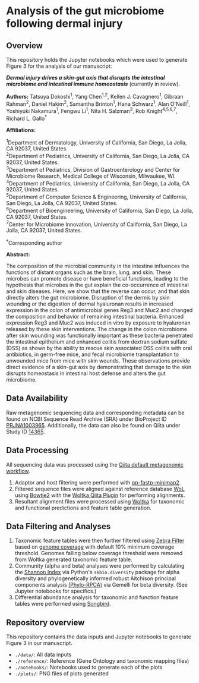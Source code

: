 # Analysis of the gut microbiome following dermal injury

## **Overview**
This repository holds the Jupyter notebooks which were used to generate Figure 3 for the analysis of our manuscript: 

**_Dermal injury drives a skin-gut axis that disrupts the intestinal microbiome and intestinal immune homeostasis_** (currently in review).

**Authors:** Tatsuya Dokoshi<sup>1</sup>, Yang Chen<sup>1,2</sup>, Kellen J. Cavagnero<sup>1</sup>, Gibraan Rahman<sup>2</sup>, Daniel Hakim<sup>2</sup>, Samantha Brinton<sup>1</sup>, Hana Schwarz<sup>1</sup>, Alan O'Neill<sup>1</sup>, Yoshiyuki Nakamura<sup>1</sup>, Fengwu Li<sup>1</sup>, Nita H. Salzman<sup>3</sup>, Rob Knight<sup>4,5,6,7</sup>, Richard L. Gallo<sup>†</sup>

**Affiliations:**	

<sup>1</sup>Department of Dermatology, University of California, San Diego, La Jolla, CA 92037, United States.  
<sup>2</sup>Department of Pediatrics, University of California, San Diego, La Jolla, CA 92037, United States.  
<sup>3</sup>Department of Pediatrics, Division of Gastroenterology and Center for Microbiome Research, Medical College of Wisconsin, Milwaukee, WI.  
<sup>4</sup>Department of Pediatrics, University of California, San Diego, La Jolla, CA 92037, United States.  
<sup>5</sup>Department of Computer Science & Engineering, University of California, San Diego, La Jolla, CA 92037, United States.  
<sup>6</sup>Department of Bioengineering, University of California, San Diego, La Jolla, CA 92037, United States.  
<sup>7</sup>Center for Microbiome Innovation, University of California, San Diego, La Jolla, CA 92037, United States.

<sup>†</sup>Corresponding author

**Abstract:** 

The composition of the microbial community in the intestine influences the functions of distant organs such as the brain, lung, and skin. These microbes can promote disease or have beneficial functions, leading to the hypothesis that microbes in the gut explain the co-occurrence of intestinal and skin diseases. Here, we show that the reverse can occur, and that skin directly alters the gut microbiome. Disruption of the dermis by skin wounding or the digestion of dermal hyaluronan results in increased expression in the colon of antimicrobial genes Reg3 and Muc2 and changed the composition and behavior of remaining intestinal bacteria. Enhanced expression Reg3 and Muc2 was induced in vitro by exposure to hyaluronan released by these skin interventions. The change in the colon microbiome after skin wounding was functionally important as these bacteria penetrated the intestinal epithelium and enhanced colitis from dextran sodium sulfate (DSS) as shown by the ability to rescue skin associated DSS colitis with oral antibiotics, in germ-free mice, and fecal microbiome transplantation to unwounded mice from mice with skin wounds. These observations provide direct evidence of a skin-gut axis by demonstrating that damage to the skin disrupts homeostasis in intestinal host defense and alters the gut microbiome.

## **Data Availability**

Raw metagenomic sequencing data and corresponding metadata can be found on NCBI Sequence Read Archive (SRA) under BioProject ID [PRJNA1003965](https://submit.ncbi.nlm.nih.gov/subs/sra/SUB13748012/overview). Additionally, the data can also be found on Qiita under Study ID [14365](https://qiita.ucsd.edu/study/description/14365).

## **Data Processing**

All sequencing data was processed using the [Qiita default metagenomic workflow](https://github.com/qiita-spots/qp-knight-lab-processing). 

1. Adaptor and host filtering were performed with [qp-fastp-minimap2](https://github.com/qiita-spots/qp-fastp-minimap2). 
2. Filtered sequence files were aligned against reference database [WoL](https://biocore.github.io/wol/) using [Bowtie2](https://github.com/BenLangmead/bowtie2) with the [Woltka Qiita Plugin](https://github.com/qiita-spots/qp-woltka) for performing alignments. 
3. Resultant alignment files were processed using [Woltka](https://github.com/qiyunzhu/woltka) for taxonomic and functional predictions and feature table generation.

## **Data Filtering and Analyses**

1. Taxonomic feature tables were then further filtered using [Zebra Filter](https://github.com/biocore/zebra_filter) based on [genome coverage](https://pubmed.ncbi.nlm.nih.gov/36073806/) with default 10% minimum coverage threshold. Genomes falling below coverage threshold were removed from Woltka generated taxonomic feature table. 
2. Community (alpha and beta) analyses were performed by calculating the [Shannon Index](http://scikit-bio.org/docs/latest/generated/skbio.diversity.alpha.shannon.html) via Python's `skbio.diversity` package for alpha diversity and  phylogenetically informed robust Aitchison principal components analysis [(Phylo-RPCA)](https://github.com/biocore/gemelli) via Gemelli for beta diversity. (See Jupyter notebooks for specifics.)
3. Differential abundance analysis for taxonomic and function feature tables were performed using [Songbird](https://github.com/biocore/songbird).

## **Repository overview**
This repository contains the data inputs and Jupyter notebooks to generate Figure 3 in our manuscript. 
* `./data/`: All data inputs  
* `./reference/`: Reference (Gene Ontology and taxonomic mapping files)
* `./notebooks/`: Notebooks used to generate each of the plots
* `./plots/`: PNG files of plots generated
